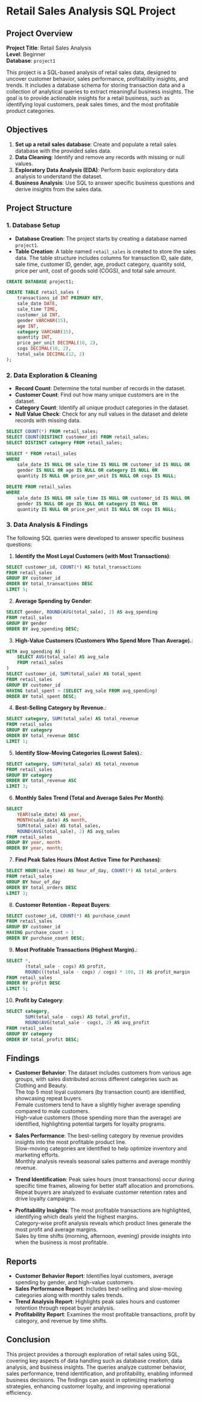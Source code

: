 # Retail Sales Analysis SQL Project

## Project Overview

**Project Title**: Retail Sales Analysis  
**Level**: Beginner  
**Database**: `project1`

This project is a SQL-based analysis of retail sales data, designed to uncover customer behavior, sales performance, profitability insights, and trends. It includes a database schema for storing transaction data and a collection of analytical queries to extract meaningful business insights.
The goal is to provide actionable insights for a retail business, such as identifying loyal customers, peak sales times, and the most profitable product categories.




## Objectives

1. **Set up a retail sales database**: Create and populate a retail sales database with the provided sales data.
2. **Data Cleaning**: Identify and remove any records with missing or null values.
3. **Exploratory Data Analysis (EDA)**: Perform basic exploratory data analysis to understand the dataset.
4. **Business Analysis**: Use SQL to answer specific business questions and derive insights from the sales data.

## Project Structure

### 1. Database Setup

- **Database Creation**: The project starts by creating a database named `project1`.
- **Table Creation**: A table named `retail_sales` is created to store the sales data. The table structure includes columns for transaction ID, sale date, sale time, customer ID, gender, age, product category, quantity sold, price per unit, cost of goods sold (COGS), and total sale amount.

```sql
CREATE DATABASE project1;

CREATE TABLE retail_sales (
    transactions_id INT PRIMARY KEY,
    sale_date DATE,
    sale_time TIME,
    customer_id INT,
    gender VARCHAR(15),
    age INT,
    category VARCHAR(15),
    quantity INT,
    price_per_unit DECIMAL(10, 2),
    cogs DECIMAL(10, 2),
    total_sale DECIMAL(12, 2)
);
```

### 2. Data Exploration & Cleaning

- **Record Count**: Determine the total number of records in the dataset.
- **Customer Count**: Find out how many unique customers are in the dataset.
- **Category Count**: Identify all unique product categories in the dataset.
- **Null Value Check**: Check for any null values in the dataset and delete records with missing data.

```sql
SELECT COUNT(*) FROM retail_sales;
SELECT COUNT(DISTINCT customer_id) FROM retail_sales;
SELECT DISTINCT category FROM retail_sales;

SELECT * FROM retail_sales
WHERE 
    sale_date IS NULL OR sale_time IS NULL OR customer_id IS NULL OR 
    gender IS NULL OR age IS NULL OR category IS NULL OR 
    quantity IS NULL OR price_per_unit IS NULL OR cogs IS NULL;

DELETE FROM retail_sales
WHERE 
    sale_date IS NULL OR sale_time IS NULL OR customer_id IS NULL OR 
    gender IS NULL OR age IS NULL OR category IS NULL OR 
    quantity IS NULL OR price_per_unit IS NULL OR cogs IS NULL;
```

### 3. Data Analysis & Findings

The following SQL queries were developed to answer specific business questions:

1. **Identify the Most Loyal Customers (with Most Transactions)**:
```sql
SELECT customer_id, COUNT(*) AS total_transactions
FROM retail_sales
GROUP BY customer_id
ORDER BY total_transactions DESC
LIMIT 5;
```

2. **Average Spending by Gender**:
```sql
SELECT gender, ROUND(AVG(total_sale), 2) AS avg_spending
FROM retail_sales
GROUP BY gender
ORDER BY avg_spending DESC;
```

3. **High-Value Customers (Customers Who Spend More Than Average).**:
```sql
WITH avg_spending AS (
    SELECT AVG(total_sale) AS avg_sale
    FROM retail_sales
)
SELECT customer_id, SUM(total_sale) AS total_spent
FROM retail_sales
GROUP BY customer_id
HAVING total_spent > (SELECT avg_sale FROM avg_spending)
ORDER BY total_spent DESC;
```

4. **Best-Selling Category by Revenue.**:
```sql
SELECT category, SUM(total_sale) AS total_revenue
FROM retail_sales
GROUP BY category
ORDER BY total_revenue DESC
LIMIT 1;
```

5. **Identify Slow-Moving Categories (Lowest Sales).**:
```sql
SELECT category, SUM(total_sale) AS total_revenue
FROM retail_sales
GROUP BY category
ORDER BY total_revenue ASC
LIMIT 3;
```

6. **Monthly Sales Trend (Total and Average Sales Per Month)**:
```sql
SELECT
    YEAR(sale_date) AS year,
    MONTH(sale_date) AS month,
    SUM(total_sale) AS total_sales,
    ROUND(AVG(total_sale), 2) AS avg_sales
FROM retail_sales
GROUP BY year, month
ORDER BY year, month;
```

7. **Find Peak Sales Hours (Most Active Time for Purchases)**:
```sql
SELECT HOUR(sale_time) AS hour_of_day, COUNT(*) AS total_orders
FROM retail_sales
GROUP BY hour_of_day
ORDER BY total_orders DESC
LIMIT 3;
```

8. **Customer Retention - Repeat Buyers**:
```sql
SELECT customer_id, COUNT(*) AS purchase_count
FROM retail_sales
GROUP BY customer_id
HAVING purchase_count > 1
ORDER BY purchase_count DESC;
```

9. **Most Profitable Transactions (Highest Margin).**:
```sql
SELECT *,
       (total_sale - cogs) AS profit,
       ROUND(((total_sale - cogs) / cogs) * 100, 2) AS profit_margin
FROM retail_sales
ORDER BY profit DESC
LIMIT 5;
```

10. **Profit by Category**:
```sql
SELECT category,
       SUM(total_sale - cogs) AS total_profit,
       ROUND(AVG(total_sale - cogs), 2) AS avg_profit
FROM retail_sales
GROUP BY category
ORDER BY total_profit DESC;
```

## Findings

- **Customer Behavior**: The dataset includes customers from various age groups, with sales distributed across different categories such as Clothing and Beauty.<br>
                         The top 5 most loyal customers (by transaction count) are identified, showcasing repeat buyers.<br>
                        Female customers tend to have a slightly higher average spending compared to male customers.<br>
                        High-value customers (those spending more than the average) are identified, highlighting potential targets for loyalty programs.
- **Sales Performance**: The best-selling category by revenue provides insights into the most profitable product line.<br>
                         Slow-moving categories are identified to help optimize inventory and marketing efforts.<br>
                         Monthly analysis reveals seasonal sales patterns and average monthly revenue.
- **Trend Identification**: Peak sales hours (most transactions) occur during specific time frames, allowing for better staff allocation and promotions.<br>
                            Repeat buyers are analyzed to evaluate customer retention rates and drive loyalty campaigns.

- **Profitability Insights**: The most profitable transactions are highlighted, identifying which deals yield the highest margins.<br>
                              Category-wise profit analysis reveals which product lines generate the most profit and average margins.<br>
                              Sales by time shifts (morning, afternoon, evening) provide insights into when the business is most profitable.

## Reports

- **Customer Behavior Report**: Identifies loyal customers, average spending by gender, and high-value customers.
- **Sales Performance Report**: Includes best-selling and slow-moving categories along with monthly sales trends.
- **Trend Analysis Report**: Highlights peak sales hours and customer retention through repeat buyer analysis.
- **Profitability Report**: Examines the most profitable transactions, profit by category, and revenue by time shifts.
  
## Conclusion

This project provides a thorough exploration of retail sales using SQL, covering key aspects of data handling such as database creation, data analysis, and business insights. The queries analyze customer behavior, sales performance, trend identification, and profitability, enabling informed business decisions. The findings can assist in optimizing marketing strategies, enhancing customer loyalty, and improving operational efficiency.
